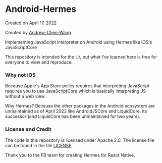 # Android-Hermes

Created on April 17, 2022

Created by [Andrew-Chen-Wang](https://github.com/Andrew-Chen-Wang)

Implementing JavaScript interpreter on Android using Hermes like iOS's JavaScriptCore

This repository is intended for the Ur, but what I've learned here is
free for everyone to view and reproduce.

### Why not iOS

Because Apple's App Store policy requires that interpreting
JavaScript requires you to use JavaScriptCore which is basically
interpreting JS without a web view.

Why Hermes? Because the other packages in the Android ecosystem are
unmaintained as of April 2022 like AndroidJSCore and LiquidCore, its
successor (and LiquidCore has been unmaintained for two years).


### License and Credit

The code in this repository is licensed under Apache 2.0. The license
file can be found in the file [LICENSE](./LICENSE)

Thank you to the FB team for creating Hermes for React Native.
